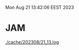 Mon Aug 21 13:42:06 EEST 2023
# JAM
<a href='./cache/202308/21_13.log'>./cache/202308/21_13.log</a>
